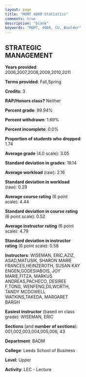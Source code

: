```yaml
---
layout: page
title: "MGMT 4000 Statistics"
comments: true
description: "blank"
keywords: "MGMT, 4000, CU, Boulder"
--- 
```

<head>
<script src="https://ajax.googleapis.com/ajax/libs/jquery/2.1.3/jquery.min.js"></script>
<script src="https://dl.dropboxusercontent.com/s/pc42nxpaw1ea4o9/highcharts.js?dl=0"></script>
<!-- <script src="../assets/js/highcharts.js"></script> -->
<style type="text/css">@font-face {
	font-family: "Bebas Neue";
	src: url(https://www.filehosting.org/file/details/544349/BebasNeue%20Regular.otf) format("opentype");
	}
	h1.Bebas { 
		font-family: "Bebas Neue", Verdana, Tahoma;
	}
</style>
</head>
<body>
	<div id="container" style="float: right; width: 45%; height: 88%; margin-left: 2.5%; margin-right: 2.5%;"></div>
	<script language="JavaScript">
		$(document).ready(function() {
		var chart = {type: 'column'};
		var title = {text: 'Grade Distribution'};
		var xAxis = {categories: ['A','B','C','D','F'],crosshair: true};
		var yAxis = {min: 0,title: {text: 'Percentage'}};
		var tooltip = {headerFormat: '<center><b><span style="font-size:20px">{point.key}</span></b></center>',
		               pointFormat: '<td style="padding:0"><b>{point.y:.1f}%</b></td>',
		               footerFormat: '</table>',shared: true,useHTML: true};
		var plotOptions = {column: {pointPadding: 0.0,borderWidth: 0}};  
		var credits = {enabled: false};var series= [{name: 'Percent',data: [22.79,65.54,10.54,0.47,0.65,]}];
		var json = {};
		json.chart = chart;
		json.title = title;
		json.tooltip = tooltip;
		json.xAxis = xAxis;
		json.yAxis = yAxis;  
		json.series = series;
		json.plotOptions = plotOptions;  
		json.credits = credits;
		$('#container').highcharts(json);
	});
	</script>
</body>
			   
## STRATEGIC MANAGEMENT

**Years provided**: 2006,2007,2008,2009,2010,2011

**Terms provided**: Fall,Spring

**Credits**: 3

**RAP/Honors class?** Neither

**Percent grade**: 99.94%

**Percent withdrawn**: 1.69%

**Percent incomplete**: 0.0%

**Proportion of students who dropped**: 1.74

**Average grade** (4.0 scale): 3.05

**Standard deviation in grades**: 19.14

**Average workload** (raw): 2.16

**Standard deviation in workload** (raw): 0.29

**Average course rating** (6 point scale): 4.44

**Standard deviation in course rating** (6 point scale): 0.52

**Average instructor rating** (6 point scale): 4.79

**Standard deviation in instructor rating** (6 point scale): 0.58

**Instructors**: WISEMAN, ERIC,AZIZ, ASAD,MATUSIK, SHARON MARIE FRANCES,HEINZEROTH, SUSAN KAY ENGEN,GODESIABOIS, JOY MARIE,FITZA, MARKUS ANDREAS,PACHECO, DESIREE F,TONG, WENFENG,DILWORTH, TANDY MCDOWELL WATKINS,TAKEDA, MARGARET BARGH

**Easiest instructor** (based on class grade): WISEMAN, ERIC

**Sections** (and **number of sections**): 001,002,003,004,005,006, 43

**Department**: BADM

**College**: Leeds School of Business

**Level**: Upper

**Activity**: LEC - Lecture